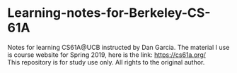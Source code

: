 # Learning-notes-for-Berkeley-CS-61A
Notes for learning CS61A@UCB instructed by Dan Garcia. 
The material I use is course website for Spring 2019, here is the link: https://cs61a.org/  
This repository is for study use only. 
All rights to the original author.
